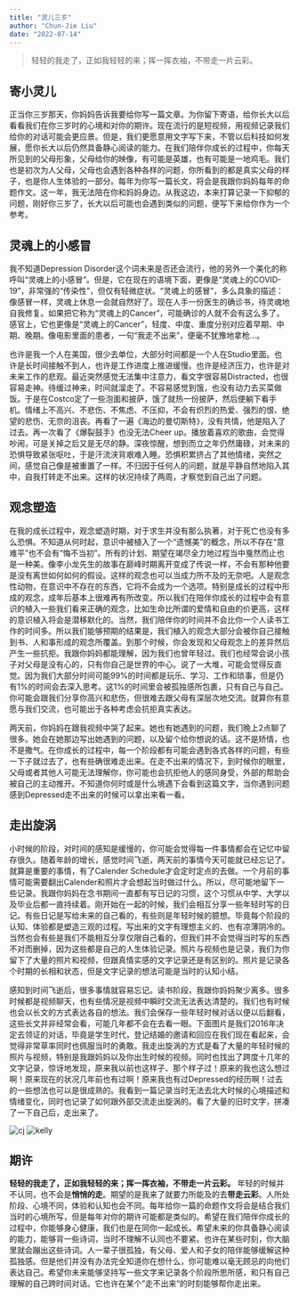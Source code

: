 ```yaml
---
title: "灵儿三岁"
author: "Chun-Jie Liu"
date: "2022-07-14"
---
```


> 轻轻的我走了，正如我轻轻的来；挥一挥衣袖，不带走一片云彩。

## 寄小灵儿

正当你三岁那天，你妈妈告诉我要给你写一篇文章。为你留下寄语，给你长大以后看看我们在你三岁时的心境和对你的期许。现在流行的是短视频，用视频记录我们给你的对话可能会更应景。但是，我们更愿意用文字写下来，不管以后科技如何发展，愿你长大以后仍然具备静心阅读的能力。在我们陪伴你成长的过程中，你每天所见到的父母形象，父母给你的映像，有可能是英雄，也有可能是一地鸡毛。我们也是初次为人父母，父母也会遇到各种各样的问题，你所看到的都是真实父母的样子，也是你人生体验的一部分。每年为你写一篇长文，将会是我跟你妈妈每年的命题作文。这一年，我无法陪在你和妈妈身边。从我这边，本来打算记录一下抑郁的问题，刚好你三岁了，长大以后可能也会遇到类似的问题，便写下来给你作为一个参考。

## 灵魂上的小感冒

我不知道Depression Disorder这个词未来是否还会流行，他的另外一个美化的称呼叫“灵魂上的小感冒”。但是，它在现在的语境下面，更像是“灵魂上的COVID-19”，非常强的“传染性”，但仅有轻微症状。“灵魂上的感冒”，多么具象的描述：像感冒一样，灵魂上休息一会就自然好了。现在人手一份医生的确诊书，待灵魂地自我修复。如果把它称为“灵魂上的Cancer”，可能确诊的人就不会有这么多了。感官上，它也更像是“灵魂上的Cancer”，轻度、中度、重度分别对应着早期、中期、晚期。像电影里面的患者，一句“我走不出来”，便毫不犹豫地拿枪...。

也许是我一个人在美国，很少去单位，大部分时间都是一个人在Studio里面。也许是长时间接触不到人，也许是工作进度上推进缓慢。也许是经济压力，也许是对未来工作的悲观。最近突然感觉无法集中注意力，看文字很容易Distracted，也很容易走神。待缓过神来，时间就溜走了。不容易感觉到饿，也没有动力去买菜做饭。于是在Costco定了一些泡面和披萨，饿了就热一份披萨，然后便躺下看手机。情绪上不高兴、不悲伤、不焦虑、不压抑，不会有炽烈的热爱、强烈的恨、绝望的悲伤、无奈的沮丧。再看了一遍《海边的曼切斯特》，没有共情，他是陷入了过去。再一次看了《爆裂鼓手》也没无法Cheer up。播放着喜欢的歌曲，会觉得吵闹，可是关掉之后又是无尽的静。深夜惊醒，想到而立之年仍然庸碌，对未来的恐惧导致紧张呕吐，于是汗流浃背艰难入睡。恐惧积累挤占了其他情绪，突然之间，感觉自己像是被重置了一样。不归因于任何人的问题，就是平静自然地陷入其中，自我打转走不出来。这样的状况持续了两周，才察觉到自己出了问题。

## 观念塑造

在我的成长过程中，观念塑造时期，对于求生并没有那么执著，对于死亡也没有多么恐惧。不知道从何时起，意识中被植入了一个“遗憾美”的概念，所以不存在“意难平”也不会有“悔不当初”。所有的计划、期望在竭尽全力地过程当中戛然而止也是一种美。像李小龙先生的故事在巅峰时期离开变成了传说一样，不会有那种他要是没有离世如何如何的假设。这样的观念也可以当成力所不及的无奈吧。人是观念性动物，在意识中不存在的东西，它将不会成为一个选项。特别是成长的过程中形成的观念，成年后基本上很难再有所改变。所以我们在陪伴你成长的过程中会有意识的植入一些我们看来正确的观念，比如生命比所谓的爱情和自由的价更高，这样的意识植入将会是潜移默化的。当然，我们陪伴你的时间并不会比你一个人读书工作的时间多。所以我们能够预期的结果是，我们植入的观念大部分会被你自己接触到书、人和事形成的观念所覆盖。到那个时候，你会发现和父母观念上的差异然后产生一些抗拒。我跟你妈妈都能理解，因为我们也曾年轻过。我们也经常会说小孩子对父母是没有心的，只有你自己是世界的中心。说了一大堆，可能会觉得反直觉。因为我们大部分时间可能99%的时间都是玩乐、学习、工作和琐事，但是仍有1%的时间会去深入思考。这1%的时间里会被孤独感所包裹，只有自己与自己。你可能会跟我们分享你高兴和悲伤，但很难去跟父母有深层次地交流。就算你有意愿与我们交流，也可能出于各种考虑会抗拒真实表达。

两天前，你妈妈在跟我视频中哭了起来。她也有她遇到的问题，我们晚上2点聊了很多。她会在她那边写出她遇到的问题，以及留个给你想说的话。这不是矫情，也不是撒气。在你成长的过程中，每一个阶段都有可能会遇到各式各样的问题，有些一下子就过去了，也有些确很难走出来。在走不出来的情况下，到时候你的眼里，父母或者其他人可能无法理解你，你可能也会抗拒他人的感同身受，外部的帮助会被自己的主动推开。不知道你何时或是什么境遇下会看到这篇文字，当你遇到问题感到Depressed走不出来的时候可以拿出来看一看。

## 走出旋涡

小时候的阶段，对时间的感知是缓慢的，你可能会觉得每一件事情都会在记忆中留存很久。随着年龄的增长，感觉时间飞逝，两天前的事情今天可能就已经忘记了。就算是重要的事情，有了Calender Schedule才会定时定点的去做。一个月前的事情可能需要翻出Calender和照片才会想起当时做过什么。所以，尽可能地留下一些记录。我跟你妈妈在念书期间一直都有写日记的习惯，这个习惯从中学、大学以及毕业后都一直持续着。刚开始在一起的时候，我们会相互分享一些年轻时写的日记。有些日记是写给未来的自己看的，有些则是年轻时候的臆想。毕竟每个阶段的认知、体验都是塑造三观的过程。写出来的文字有理想主义的、也有凉薄阴冷的。当然也会有些是我们不能相互分享仅限自己看的，但我们并不会觉得当时写的东西不对而删掉，因为这些都是自己的人生体验记录。照片与视频也是记录，我们为你留下了大量的照片和视频，但跟真情实感的文字记录还是有区别的。照片是记录各个时期的长相和状态，但是文字记录的想法可能是当时的认知小结。

感知到时间飞逝后，很多事情就容易忘记。读书阶段，我跟你妈妈聚少离多。很多时候都是视频聊天，也有些情况是视频中瞬时交流无法表达清楚的。我们也有时候也会以长文的方式表达各自的想法。我们会保存一些年轻时候对话以便以后翻看，这些长文并非经常会看，可能几年都不会在去看一眼。下面图片是我们2016年决定去领证的对话，毕竟是学生时代，登记结婚的邀请和回应在我们现在看起来，会觉得非常草率同时也佩服当时的勇敢。我走出旋涡的方式是看了大量的年轻时候的照片与视频，特别是我跟妈妈以及你出生时候的视频。同时也找出了跨度十几年的文字记录，惊讶地发现，原来我以前也这样子、那个样子过！原来的我也这么想过啊！原来现在的状况几年前也有过啊！原来我也有过Depressed的经历啊！过去的一些想法也可以是很成熟的。我看到一篇记录当时无法去北大时候的心境描述和情绪变化，同时也记录了如何跟外部交流走出旋涡的。看了大量的旧时文字，拼凑了一下自己后，走出来了。

![cj](../../../img/a/cj.png) ![kelly](../../../img/a/kelly.png)

## 期许

**轻轻的我走了，正如我轻轻的来；挥一挥衣袖，不带走一片云彩。** 年轻的时候并不认同，也不会是**悄悄的走**。期望的是我来了就要力所能及的去**带走云彩**。人所处阶段、心境不同，体验和认知也会不同。每年给你一篇的命题作文将会是结合我们当时的心境所写，但是每年对你的期许可能都是类似的。希望在我们陪伴你成长的过程中，你能够身心健康，我们也是在同你一起成长。希望未来的你具备静心阅读的能力，能够背一些诗词，当时不理解不认同也不要紧。也许在某些时刻，你大脑里就会蹦出这些诗词。人一辈子很孤独，有父母、爱人和子女的陪伴能够缓解这种孤独感。但是他们并没有办法完全知道你在想什么，你可能难以毫无顾忌的向他们表达自己。希望你未来能够坚持写一些文字来记录各个阶段所思所感，和只有自己理解的自己跨时间对话。它也许在某个”走不出来“的时刻能够帮你走出来。
